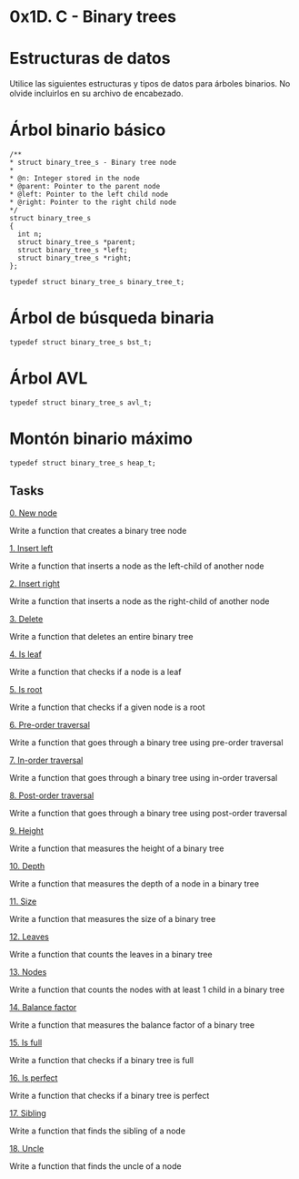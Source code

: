 # 0x1D. C - Binary trees


# Estructuras de datos
Utilice las siguientes estructuras y tipos de datos para árboles binarios. No olvide incluirlos en su archivo de encabezado.

# Árbol binario básico

    /**
    * struct binary_tree_s - Binary tree node
    *
    * @n: Integer stored in the node
    * @parent: Pointer to the parent node
    * @left: Pointer to the left child node
    * @right: Pointer to the right child node
    */
    struct binary_tree_s
    {
      int n;
      struct binary_tree_s *parent;
      struct binary_tree_s *left;
      struct binary_tree_s *right;
    };

    typedef struct binary_tree_s binary_tree_t;
 
# Árbol de búsqueda binaria
    typedef struct binary_tree_s bst_t;
# Árbol AVL
    typedef struct binary_tree_s avl_t;
# Montón binario máximo
    typedef struct binary_tree_s heap_t;


## Tasks

[0. New node]()

Write a function that creates a binary tree node

[1. Insert left ]()

Write a function that inserts a node as the left-child of another node

[2. Insert right ]()

Write a function that inserts a node as the right-child of another node

[3. Delete ]()

Write a function that deletes an entire binary tree

[4. Is leaf]()

Write a function that checks if a node is a leaf

[5. Is root ]()

Write a function that checks if a given node is a root

[6. Pre-order traversal]()

Write a function that goes through a binary tree using pre-order traversal

[7. In-order traversal ]()

Write a function that goes through a binary tree using in-order traversal

[8. Post-order traversal ]()

Write a function that goes through a binary tree using post-order traversal

[9. Height]()

Write a function that measures the height of a binary tree

[10. Depth ]()

Write a function that measures the depth of a node in a binary tree


[11. Size]()

Write a function that measures the size of a binary tree


[12. Leaves ]()

Write a function that counts the leaves in a binary tree


[13. Nodes]()

Write a function that counts the nodes with at least 1 child in a binary tree


[14. Balance factor]()

Write a function that measures the balance factor of a binary tree


[15. Is full]()

Write a function that checks if a binary tree is full


[16. Is perfect]()

Write a function that checks if a binary tree is perfect


[17. Sibling]()

Write a function that finds the sibling of a node

[18. Uncle ]()

Write a function that finds the uncle of a node

